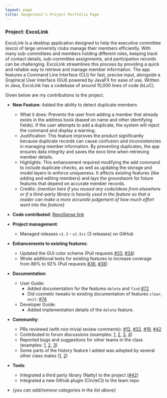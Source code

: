 ```yaml
---
layout: page
title: Sengernest's Project Portfolio Page
---
```


### Project: ExcoLink 

ExcoLink is a desktop application designed to help the executive committee (exco) of large university clubs manage their members efficiently. With many sub-committees and members holding different roles, keeping track of contact details, sub-committee assignments, and participation records can be challenging. ExcoLink streamlines this process by providing a quick and reliable way to retrieve and manage member information.
The app features a Command Line Interface (CLI) for fast, precise input, alongside a Graphical User Interface (GUI) powered by JavaFX for ease of use. Written in Java, ExcoLink has a codebase of around 10,000 lines of code (kLoC).

Given below are my contributions to the project.

* **New Feature**: Added the ability to detect duplicate members
    * What it does: Prevents the user from adding a member that already exists in the address book (based on name and other identifying fields). If the user attempts to add a duplicate, the system will reject the command and display a warning.
    * Justification: This feature improves the product significantly because duplicate records can cause confusion and inconsistencies in managing member information. By preventing duplicates, the app ensures data integrity and saves the exco time when retrieving member details.
    * Highlights: This enhancement required modifying the add command to include duplicate checks, as well as updating the storage and model layers to enforce uniqueness. It affects existing features (like adding and editing members) and lays the groundwork for future features that depend on accurate member records.
  * Credits: *{mention here if you reused any code/ideas from elsewhere or if a third-party library is heavily used in the feature so that a reader can make a more accurate judgement of how much effort went into the feature}*

* **Code contributed**: [RepoSense link]()

* **Project management**:
    * Managed releases `v1.3` - `v1.5rc` (3 releases) on GitHub

* **Enhancements to existing features**:
    * Updated the GUI color scheme (Pull requests [\#33](), [\#34]())
    * Wrote additional tests for existing features to increase coverage from 88% to 92% (Pull requests [\#36](), [\#38]())

* **Documentation**:
    * User Guide:
        * Added documentation for the features `delete` and `find` [\#72]()
        * Did cosmetic tweaks to existing documentation of features `clear`, `exit`: [\#74]()
    * Developer Guide:
        * Added implementation details of the `delete` feature.

* **Community**:
    * PRs reviewed (with non-trivial review comments): [\#12](), [\#32](), [\#19](), [\#42]()
    * Contributed to forum discussions (examples: [1](), [2](), [3](), [4]())
    * Reported bugs and suggestions for other teams in the class (examples: [1](), [2](), [3]())
    * Some parts of the history feature I added was adopted by several other class mates ([1](), [2]())

* **Tools**:
    * Integrated a third party library (Natty) to the project ([\#42]())
    * Integrated a new Github plugin (CircleCI) to the team repo

* _{you can add/remove categories in the list above}_
